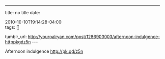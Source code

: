 ---
title: no title
date:

 2010-10-10T19:14:28-04:00  
tags:  []

tumblr_url:
http://yourpalryan.com/post/1286903003/afternoon-indulgence-httppkgdz5n
\-\--

Afternoon indulgence <http://pk.gd/z5n>
